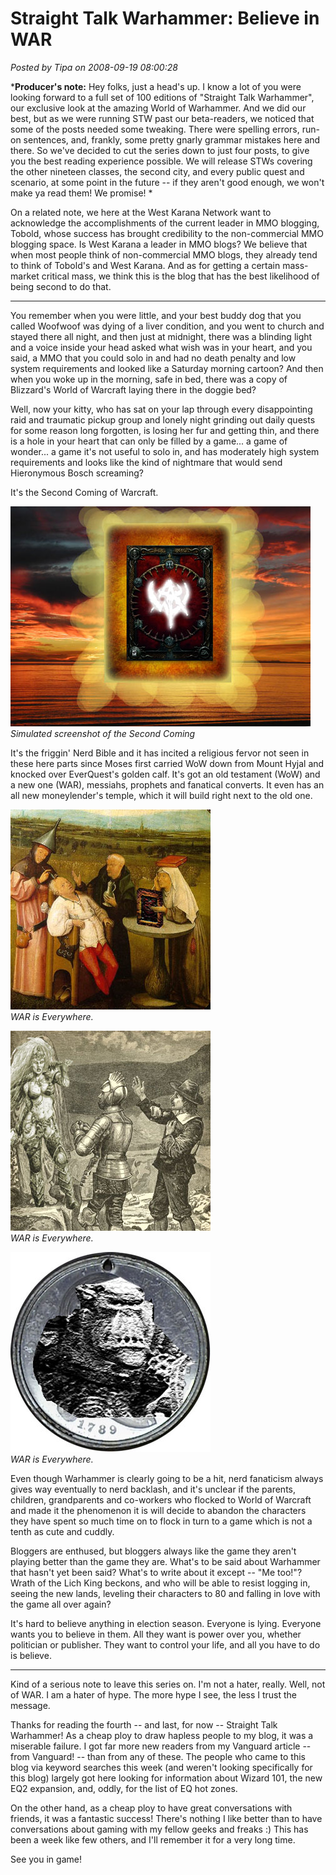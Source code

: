 # Straight Talk Warhammer: Believe in WAR

*Posted by Tipa on 2008-09-19 08:00:28*

***Producer's note:** Hey folks, just a head's up. I know a lot of you were looking forward to a full set of 100 editions of "Straight Talk Warhammer", our exclusive look at the amazing World of Warhammer. And we did our best, but as we were running STW past our beta-readers, we noticed that some of the posts needed some tweaking. There were spelling errors, run-on sentences, and, frankly, some pretty gnarly grammar mistakes here and there. So we've decided to cut the series down to just four posts, to give you the best reading experience possible. We will release STWs covering the other nineteen classes, the second city, and every public quest and scenario, at some point in the future -- if they aren't good enough, we won't make ya read them! We promise!
*

On a related note, we here at the West Karana Network want to acknowledge the accomplishments of the current leader in MMO blogging, Tobold, whose success has brought credibility to the non-commercial MMO blogging space. Is West Karana a leader in MMO blogs? We believe that when most people think of non-commercial MMO blogs, they already tend to think of Tobold's and West Karana. And as for getting a certain mass-market critical mass, we think this is the blog that has the best likelihood of being second to do that.

---

You remember when you were little, and your best buddy dog that you called Woofwoof was dying of a liver condition, and you went to church and stayed there all night, and then just at midnight, there was a blinding light and a voice inside your head asked what wish was in your heart, and you said, a MMO that you could solo in and had no death penalty and low system requirements and looked like a Saturday morning cartoon? And then when you woke up in the morning, safe in bed, there was a copy of Blizzard's World of Warcraft laying there in the doggie bed?

Well, now your kitty, who has sat on your lap through every disappointing raid and traumatic pickup group and lonely night grinding out daily quests for some reason long forgotten, is losing her fur and getting thin, and there is a hole in your heart that can only be filled by a game... a game of wonder... a game it's not useful to solo in, and has moderately high system requirements and looks like the kind of nightmare that would send Hieronymous Bosch screaming?

It's the Second Coming of Warcraft.

![](../uploads/2008/09/warhammerbox.jpg "warhammerbox")  
*Simulated screenshot of the Second Coming*

It's the friggin' Nerd Bible and it has incited a religious fervor not seen in these here parts since Moses first carried WoW down from Mount Hyjal and knocked over EverQuest's golden calf. It's got an old testament (WoW) and a new one (WAR), messiahs, prophets and fanatical converts. It even has an all new moneylender's temple, which it will build right next to the old one.

![](../uploads/2008/09/warbosch.jpg "warbosch")  
*WAR is Everywhere.*
  
  

![](../uploads/2008/09/witchelf.jpg "witchelf")  
*WAR is Everywhere.*
  
  

![](../uploads/2008/09/warmoney.jpg "warmoney")  
*WAR is Everywhere.*

Even though Warhammer is clearly going to be a hit, nerd fanaticism always gives way eventually to nerd backlash, and it's unclear if the parents, children, grandparents and co-workers who flocked to World of Warcraft and made it the phenomenon it is will decide to abandon the characters they have spent so much time on to flock in turn to a game which is not a tenth as cute and cuddly.

Bloggers are enthused, but bloggers always like the game they aren't playing better than the game they are. What's to be said about Warhammer that hasn't yet been said? What's to write about it except -- "Me too!"? Wrath of the Lich King beckons, and who will be able to resist logging in, seeing the new lands, leveling their characters to 80 and falling in love with the game all over again?

It's hard to believe anything in election season. Everyone is lying. Everyone wants you to believe in them. All they want is power over you, whether politician or publisher. They want to control your life, and all you have to do is believe.

---

Kind of a serious note to leave this series on. I'm not a hater, really. Well, not of WAR. I am a hater of hype. The more hype I see, the less I trust the message.

Thanks for reading the fourth -- and last, for now -- Straight Talk Warhammer! As a cheap ploy to draw hapless people to my blog, it was a miserable failure. I got far more new readers from my Vanguard article -- from Vanguard! -- than from any of these. The people who came to this blog via keyword searches this week (and weren't looking specifically for this blog) largely got here looking for information about Wizard 101, the new EQ2 expansion, and, oddly, for the list of EQ hot zones.

On the other hand, as a cheap ploy to have great conversations with friends, it was a fantastic success! There's nothing I like better than to have conversations about gaming with my fellow geeks and freaks :) This has been a week like few others, and I'll remember it for a very long time.

See you in game!

